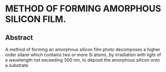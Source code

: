 # METHOD OF FORMING AMORPHOUS SILICON FILM.

## Abstract
A method of forming an amorphous silicon film photo decomposes a higher order silane which contains two or more Si atoms, by irradiation with light of a wavelength not exceeding 300 nm, to deposit the amorphous silicon onto a substrate.